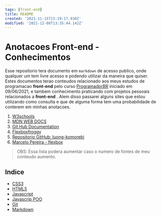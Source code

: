 ```yaml
---
tags: [front-end]
title: README
created: '2021-11-15T13:19:17.938Z'
modified: '2021-12-08T13:35:44.142Z'
---
```


# Anotacoes Front-end - Conhecimentos

Esse repositorio tera documento em `markdown` de acesso publico, onde qualquer um tem livre acesso e podendo utilizar da maneira que quiser.
Estes documentos terao conteudos relacionado aos meus estudos de programacao **front-end** pelo curso [ProgramadorBR](https://programadorbr.com) iniciado em 09/06/2021, e tambem conhecimento praticando com projetos pessoais relacionados a **front-end** . Alem disso passarei alguns sites que estou utilizando como consulta e que de alguma forma tem uma probabilidade de conterem em minhas anotacoes.

1. [W3schools](https://www.w3schools.com)
2. [MDN WEB DOCS](https://developer.mozilla.org/pt-BR/)
3. [Git Hub Documentation](https://docs.github.com/pt)
4. [Flexboxfroggy](https://flexboxfroggy.com)
5. [Repositorio GitHub: luong-komorebi](https://github.com/luong-komorebi/Markdown-Tutorial/blob/master/README_pt-BR.md)
6. [Marcelo Pereira - flexbox](https://github.com/marcelopoars/flexbox)

> OBS: Essa lista podera aumentar caso o numero de fontes de meu conteudo aumento.

## Indice

- [CSS3](notes/css.md)
- [HTML5](notes/html.md)
- [Javascript](notes/javascript.md)
- [Javascrip POO](notes/javascript_poo.md)
- [Git](notes/git.md)
- [Markdown](notes/markdown.md)
